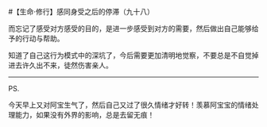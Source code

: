 #【生命⋅修行】感同身受之后的停滞（九十八）



而忘记了感受对方感受的目的，是进一步感受到对方的需要，然后做出自己能够给予的行动与帮助。

知道了自己这行为模式中的深坑了，今后需要更加清明地觉察，不要总是不自觉掉进去许久出不来，徒然伤害亲人。

----

PS. 

今天早上又对阿宝生气了，然后自己又过了很久情绪才好转！羡慕阿宝宝的情绪处理能力，如果没有外界的影响，总是去留无痕！